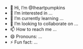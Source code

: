 - 👋 Hi, I’m @Iheartpumpkins
- 👀 I’m interested in ...
- 🌱 I’m currently learning ...
- 💞️ I’m looking to collaborate on ...
- 📫 How to reach me ...
- 😄 Pronouns: ...
- ⚡ Fun fact: ...

<!---
Iheartpumpkins/Iheartpumpkins is a ✨ special ✨ repository because its `README.md` (this file) appears on your GitHub profile.
You can click the Preview link to take a look at your changes.
--->

